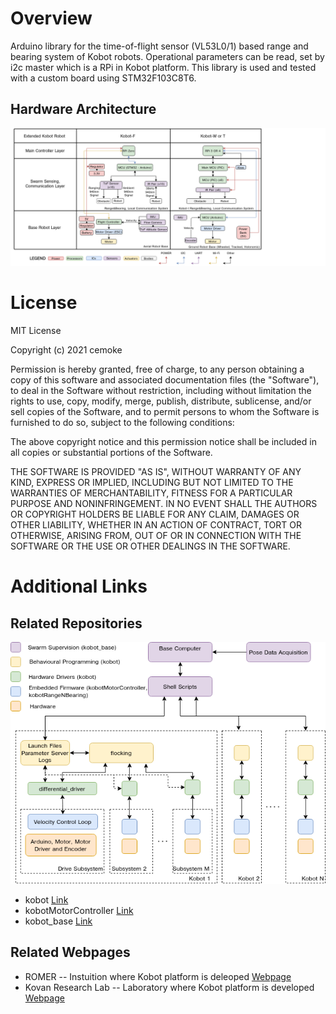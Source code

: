 # Overview
Arduino library for the time-of-flight sensor (VL53L0/1) based range and bearing system of Kobot robots. Operational parameters can be read, set by i2c master which is a RPi in Kobot platform. This library is used and tested with a custom board using STM32F103C8T6.

## Hardware Architecture
![Alt text](img/kobot_hw.png?raw=true "Title")

# License
MIT License

Copyright (c) 2021 cemoke

Permission is hereby granted, free of charge, to any person obtaining a copy
of this software and associated documentation files (the "Software"), to deal
in the Software without restriction, including without limitation the rights
to use, copy, modify, merge, publish, distribute, sublicense, and/or sell
copies of the Software, and to permit persons to whom the Software is
furnished to do so, subject to the following conditions:

The above copyright notice and this permission notice shall be included in all
copies or substantial portions of the Software.

THE SOFTWARE IS PROVIDED "AS IS", WITHOUT WARRANTY OF ANY KIND, EXPRESS OR
IMPLIED, INCLUDING BUT NOT LIMITED TO THE WARRANTIES OF MERCHANTABILITY,
FITNESS FOR A PARTICULAR PURPOSE AND NONINFRINGEMENT. IN NO EVENT SHALL THE
AUTHORS OR COPYRIGHT HOLDERS BE LIABLE FOR ANY CLAIM, DAMAGES OR OTHER
LIABILITY, WHETHER IN AN ACTION OF CONTRACT, TORT OR OTHERWISE, ARISING FROM,
OUT OF OR IN CONNECTION WITH THE SOFTWARE OR THE USE OR OTHER DEALINGS IN THE
SOFTWARE.
# Additional Links
## Related Repositories
![Alt text](img/software_architecture.png?raw=true "Title")
- kobot [Link](https://github.com/cemoke/kobot.git)
- kobotMotorController [Link](https://github.com/cemoke/kobotMotorController)
- kobot_base [Link](https://github.com/cemoke/kobot_base.git)
## Related Webpages
- ROMER -- Instuition where Kobot platform is deleoped [Webpage](https://romer.metu.edu.tr/tr)
- Kovan Research Lab -- Laboratory where Kobot platform is developed [Webpage](https://kovan.ceng.metu.edu.tr/)

